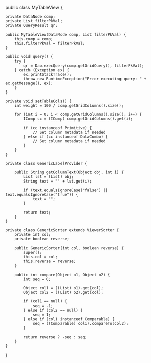 public class MyTableView {

    private DataNode comp;
    private List filterPkVal;
    private QueryResult qr;

    public MyTableView(DataNode comp, List filterPkVal) {
        this.comp = comp;
        this.filterPkVal = filterPkVal;
    }

    public void query() {
        try {
            qr = Dao.execQuery(comp.getGridQuery(), filterPkVal);
        } catch (Exception ex) {
            ex.printStackTrace();
            throw new RuntimeException("Error executing query: " + ex.getMessage(), ex);
        }
    }

    private void setTableCols() {
        int weight = 100 / comp.getGridColumns().size();

        for (int i = 0; i < comp.getGridColumns().size(); i++) {
            IComp cc = (IComp) comp.getGridColumns().get(i);

            if (cc instanceof Primitive) {
                // Set column metadata if needed
            } else if (cc instanceof DataCombo) {
                // Set column metadata if needed
            }
        }
    }

    private class GenericLabelProvider {

        public String getColumnText(Object obj, int i) {
            List lst = (List) obj;
            String text = "" + lst.get(i);

            if (text.equalsIgnoreCase("false") || text.equalsIgnoreCase("true")) {
                text = "";
            }

            return text;
        }
    }

    private class GenericSorter extends ViewerSorter {
        private int col;
        private boolean reverse;

        public GenericSorter(int col, boolean reverse) {
            super();
            this.col = col;
            this.reverse = reverse;
        }

        public int compare(Object o1, Object o2) {
            int seq = 0;

            Object col1 = ((List) o1).get(col);
            Object col2 = ((List) o2).get(col);

            if (col1 == null) {
                seq = -1;
            } else if (col2 == null) {
                seq = 1;
            } else if (col1 instanceof Comparable) {
                seq = ((Comparable) col1).compareTo(col2);
            }

            return reverse ? -seq : seq;
        }
    }
}
